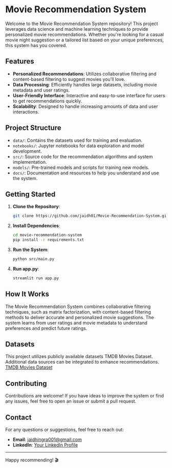 # Movie Recommendation System

Welcome to the Movie Recommendation System repository! This project leverages data science and machine learning techniques to provide personalized movie recommendations. Whether you're looking for a casual movie night suggestion or a tailored list based on your unique preferences, this system has you covered.

## Features

- **Personalized Recommendations**: Utilizes collaborative filtering and content-based filtering to suggest movies you'll love.
- **Data Processing**: Efficiently handles large datasets, including movie metadata and user ratings.
- **User-Friendly Interface**: Interactive and easy-to-use interface for users to get recommendations quickly.
- **Scalability**: Designed to handle increasing amounts of data and user interactions.

## Project Structure

- `data/`: Contains the datasets used for training and evaluation.
- `notebooks/`: Jupyter notebooks for data exploration and model development.
- `src/`: Source code for the recommendation algorithms and system implementation.
- `models/`: Pre-trained models and scripts for training new models.
- `docs/`: Documentation and resources to help you understand and use the system.

## Getting Started

1. **Clone the Repository**:
   ```bash
   git clone https://github.com/jaidh01/Movie-Recommendation-System.git
   ```
2. **Install Dependencies**:
   ```bash
   cd movie-recommendation-system
   pip install -r requirements.txt
   ```
3. **Run the System**:
   ```bash
   python src/main.py
   ```
3. **Run app.py**:
   ```bash
   streamlit run app.py
   ```
   

## How It Works

The Movie Recommendation System combines collaborative filtering techniques, such as matrix factorization, with content-based filtering methods to deliver accurate and personalized movie suggestions. The system learns from user ratings and movie metadata to understand preferences and predict future ratings.

## Datasets

This project utilizes publicly available datasets TMDB Movies Dataset. Additional data sources can be integrated to enhance recommendations.
[TMDB Movies Dataset](https://www.kaggle.com/datasets/ahsanaseer/top-rated-tmdb-movies-10k)
## Contributing

Contributions are welcome! If you have ideas to improve the system or find any issues, feel free to open an issue or submit a pull request.

## Contact

For any questions or suggestions, feel free to reach out:

- **Email**: jaidhingra001@gmail.com
- **LinkedIn**: [Your LinkedIn Profile](https://www.linkedin.com/in/jai-dhingra-412419259/)

---

Happy recommending! 🎬
